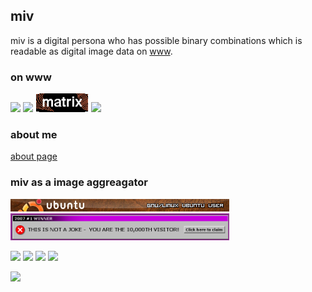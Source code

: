 ## miv

miv is a digital persona who has possible binary combinations which is readable as digital image data on [www](https://en.wikipedia.org/wiki/World_Wide_Web).

### on www

<a href="https://gist.github.com/miv403/c24a47f6baa4486bdcd74039843f4a56"><img src="https://upload.wikimedia.org/wikipedia/commons/a/a2/Nuvola_apps_kgpg.png" height="30" width=""></a>
<a href="mailto:miv403@duck.com"><img src="https://web.archive.org/web/20091026135557if_/http://geocities.com/FashionAvenue/Catwalk/2138/email/emailsigm.gif" height="30"></a>
<a href="https://matrix.to/#/@miv403:matrix.org"><img height="30" src="https://raw.githubusercontent.com/miv403/miv403.github.io/main/img/matrix-protocol.gif"></a>
<a href="https://www.fsf.org/facebook"><img src="https://static.fsf.org/nosvn/dislike.svg" height="30" width=""></a>

### about me

[about page](https://miv403.github.io/bio.html)

### miv as a image aggreagator

<img src="https://raw.githubusercontent.com/miv403/miv403.github.io/main/img/ubuntu-user.png">

<a href="https://miv403.github.io/10k.html">
<img src="https://raw.githubusercontent.com/miv403/miv403.github.io/main/img/you-are-10k-th-visitor.gif" width="350px">
</a>

<img src="https://64.media.tumblr.com/07992a9e7ce52111182c9c2d737e0ac5/d040b76ad8b44d47-6b/s100x200/f17aeb078f51ce77c09f6f06fb3964225d1bc107.gif"> <img src="https://64.media.tumblr.com/a288995b7aaf13e190779c0e6f08312c/d040b76ad8b44d47-1a/s100x200/c9eaea953e6b9cb64246ede01769e0ae3ad276d2.gif"> <img src="https://web.archive.org/web/20090901155427if_/http://geocities.com/jaszaswaz/Cool_003.gif"> <img src="https://web.archive.org/web/20091026160446if_/http://geocities.com/cingular_wireless_q806/eyes.gif"> 

<img src="https://web.archive.org/web/20090830165704if_/http://geocities.com/alicankeskinkilic/ata-a-aa.gif" height="" width="29">
